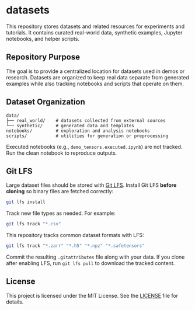 # datasets

This repository stores datasets and related resources for experiments and tutorials. It contains curated real-world data, synthetic examples, Jupyter notebooks, and helper scripts.

## Repository Purpose

The goal is to provide a centralized location for datasets used in demos or research. Datasets are organized to keep real data separate from generated examples while also tracking notebooks and scripts that operate on them.

## Dataset Organization

```
data/
├── real_world/    # datasets collected from external sources
└── synthetic/     # generated data and templates
notebooks/         # exploration and analysis notebooks
scripts/           # utilities for generation or preprocessing
```
Executed notebooks (e.g., `demo_tensors.executed.ipynb`) are not tracked. Run the clean notebook to reproduce outputs.


## Git LFS

Large dataset files should be stored with [Git LFS](https://git-lfs.com/). Install Git LFS **before cloning** so binary files are fetched correctly:

```bash
git lfs install
```

Track new file types as needed. For example:

```bash
git lfs track "*.csv"
```

This repository tracks common dataset formats with LFS:

```bash
git lfs track "*.zarr" "*.h5" "*.npz" "*.safetensors"
```

Commit the resulting `.gitattributes` file along with your data. If you clone after enabling LFS, run `git lfs pull` to download the tracked content.

## License

This project is licensed under the MIT License. See the [LICENSE](LICENSE) file for details.
